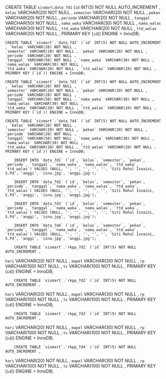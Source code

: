  CREATE TABLE `sismart`.`data_7d1` (`id` INT(5) NOT NULL AUTO_INCREMENT , `kelas` VARCHAR(20) NOT NULL ,
    `semester` VARCHAR(20) NOT NULL , `pekan` VARCHAR(20) NOT NULL , `periode` VARCHAR(20) NOT NULL ,
    `tanggal` VARCHAR(50) NOT NULL , `nama_waka` VARCHAR(30) NOT NULL , `nama_walas` VARCHAR(30) NOT NULL ,
    `ttd_waka` VARCHAR(20) NOT NULL , `ttd_walas` VARCHAR(20) NOT NULL , PRIMARY KEY (`id`)) ENGINE = InnoDB;
    
    CREATE TABLE `sismart`.`data_7d2` (`id` INT(5) NOT NULL AUTO_INCREMENT , `kelas` VARCHAR(20) NOT NULL ,
    `semester` VARCHAR(20) NOT NULL , `pekan` VARCHAR(20) NOT NULL , `periode` VARCHAR(20) NOT NULL ,
    `tanggal` VARCHAR(50) NOT NULL , `nama_waka` VARCHAR(30) NOT NULL , `nama_walas` VARCHAR(30) NOT NULL ,
    `ttd_waka` VARCHAR(20) NOT NULL , `ttd_walas` VARCHAR(20) NOT NULL , PRIMARY KEY (`id`)) ENGINE = InnoDB;
    
    CREATE TABLE `sismart`.`data_7d3` (`id` INT(5) NOT NULL AUTO_INCREMENT , `kelas` VARCHAR(20) NOT NULL ,
    `semester` VARCHAR(20) NOT NULL , `pekan` VARCHAR(20) NOT NULL , `periode` VARCHAR(20) NOT NULL ,
    `tanggal` VARCHAR(50) NOT NULL , `nama_waka` VARCHAR(30) NOT NULL , `nama_walas` VARCHAR(30) NOT NULL ,
    `ttd_waka` VARCHAR(20) NOT NULL , `ttd_walas` VARCHAR(20) NOT NULL , PRIMARY KEY (`id`)) ENGINE = InnoDB;
    
    CREATE TABLE `sismart`.`data_7d4` (`id` INT(5) NOT NULL AUTO_INCREMENT , `kelas` VARCHAR(20) NOT NULL ,
    `semester` VARCHAR(20) NOT NULL , `pekan` VARCHAR(20) NOT NULL , `periode` VARCHAR(20) NOT NULL ,
    `tanggal` VARCHAR(50) NOT NULL , `nama_waka` VARCHAR(30) NOT NULL , `nama_walas` VARCHAR(30) NOT NULL ,
    `ttd_waka` VARCHAR(20) NOT NULL , `ttd_walas` VARCHAR(20) NOT NULL , PRIMARY KEY (`id`)) ENGINE = InnoDB;

        INSERT INTO `data_7d1` (`id`, `kelas`, `semester`, `pekan`, `periode`, `tanggal`, `nama_waka`, `nama_walas`, `ttd_waka`, `ttd_walas`) VALUES (NULL, '', '', '', '', '', 'Siti Rohul Isnaini, S.Pd', 'anggi', 'isna.jpg', 'anggi.jpg');

        INSERT INTO `data_7d2` (`id`, `kelas`, `semester`, `pekan`, `periode`, `tanggal`, `nama_waka`, `nama_walas`, `ttd_waka`, `ttd_walas`) VALUES (NULL, '', '', '', '', '', 'Siti Rohul Isnaini, S.Pd', 'anggi', 'isna.jpg', 'anggi.jpg');

        INSERT INTO `data_7d3` (`id`, `kelas`, `semester`, `pekan`, `periode`, `tanggal`, `nama_waka`, `nama_walas`, `ttd_waka`, `ttd_walas`) VALUES (NULL, '', '', '', '', '', 'Siti Rohul Isnaini, S.Pd', 'anggi', 'isna.jpg', 'anggi.jpg');

        INSERT INTO `data_7d4` (`id`, `kelas`, `semester`, `pekan`, `periode`, `tanggal`, `nama_waka`, `nama_walas`, `ttd_waka`, `ttd_walas`) VALUES (NULL, '', '', '', '', '', 'Siti Rohul Isnaini, S.Pd', 'anggi', 'isna.jpg', 'anggi.jpg');

        CREATE TABLE `sismart`.`rkpp_7d1` (`id` INT(5) NOT NULL AUTO_INCREMENT , 
`hari` VARCHAR(20) NOT NULL , `mapel` VARCHAR(30) NOT NULL , `rp` VARCHAR(100) NOT NULL , 
`ts` VARCHAR(100) NOT NULL , PRIMARY KEY (`id`)) ENGINE = InnoDB;

        CREATE TABLE `sismart`.`rkpp_7d2` (`id` INT(5) NOT NULL AUTO_INCREMENT , 
`hari` VARCHAR(20) NOT NULL , `mapel` VARCHAR(30) NOT NULL , `rp` VARCHAR(100) NOT NULL , 
`ts` VARCHAR(100) NOT NULL , PRIMARY KEY (`id`)) ENGINE = InnoDB;

        CREATE TABLE `sismart`.`rkpp_7d3` (`id` INT(5) NOT NULL AUTO_INCREMENT , 
`hari` VARCHAR(20) NOT NULL , `mapel` VARCHAR(30) NOT NULL , `rp` VARCHAR(100) NOT NULL , 
`ts` VARCHAR(100) NOT NULL , PRIMARY KEY (`id`)) ENGINE = InnoDB;

        CREATE TABLE `sismart`.`rkpp_7d4` (`id` INT(5) NOT NULL AUTO_INCREMENT , 
`hari` VARCHAR(20) NOT NULL , `mapel` VARCHAR(30) NOT NULL , `rp` VARCHAR(100) NOT NULL , 
`ts` VARCHAR(100) NOT NULL , PRIMARY KEY (`id`)) ENGINE = InnoDB;



    
    